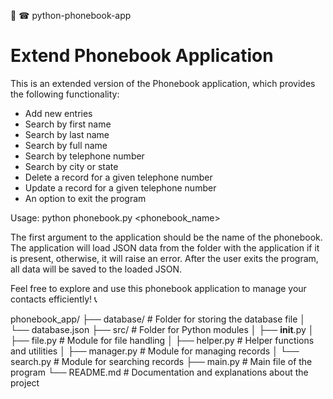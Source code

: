🐍 ☎ python-phonebook-app

# Extend Phonebook Application

This is an extended version of the Phonebook application, which provides the following
functionality:

- Add new entries
- Search by first name
- Search by last name
- Search by full name
- Search by telephone number
- Search by city or state
- Delete a record for a given telephone number
- Update a record for a given telephone number
- An option to exit the program

Usage: python phonebook.py <phonebook_name>

The first argument to the application should be the name of the phonebook. The application will load
JSON data from the folder with the application if it is present, otherwise, it will raise an error.
After the user exits the program, all data will be saved to the loaded JSON.

Feel free to explore and use this phonebook application to manage your contacts efficiently! 📞

phonebook_app/ ├── database/ # Folder for storing the database file │ └── database.json ├── src/ #
Folder for Python modules │ ├── **init**.py │ ├── file.py # Module for file handling │ ├──
helper.py # Helper functions and utilities │ ├── manager.py # Module for managing records │ └──
search.py # Module for searching records ├── main.py # Main file of the program └── README.md #
Documentation and explanations about the project
